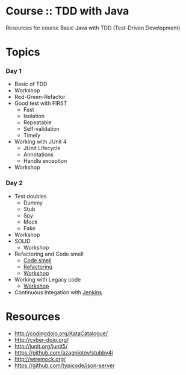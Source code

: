 # Course :: TDD with Java
Resources for course Basic Java with TDD (Test-Driven Development)

# Topics 


### Day 1
* Basic of TDD
* Workshop
* Red-Green-Refactor
* Good test with FIRST
  * Fast
  * Isolation
  * Repeatable
  * Self-validation
  * Timely
* Working with JUnit 4
  * JUnit Lifecycle
  * Annotations
  * Handle exception
* Workshop

### Day 2
* Test doubles
  * Dummy
  * Stub
  * Spy
  * Mock
  * Fake
* Workshop
* SOLID
  * Workshop
* Refactoring and Code smell
  * [Code smell](https://sourcemaking.com/refactoring/smells/)
  * [Refactoring](https://sourcemaking.com/refactoring)
  * [Workshop](https://github.com/emilybache/Tennis-Refactoring-Kata)
* Working with Legacy code
  * [Workshop](https://github.com/up1/workshop_java_legacy)
* Continuous Integation with [Jenkins](https://jenkins-ci.org/)

# Resources

* http://codingdojo.org/KataCatalogue/
* http://cyber-dojo.org/
* http://junit.org/junit5/
* https://github.com/azagniotov/stubby4j
* http://wiremock.org/
* https://github.com/typicode/json-server

